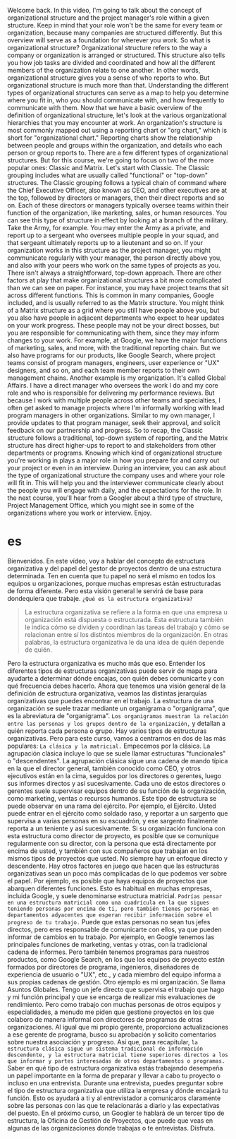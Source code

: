 Welcome back. In this video, I'm going to talk about the concept of organizational structure and the project manager's role within a given structure. Keep in mind that your role won't be the same for every team or organization, because many companies are structured differently. But this overview will serve as a foundation for wherever you work. So what is organizational structure? Organizational structure refers to the way a company or organization is arranged or structured. This structure also tells you how job tasks are divided and coordinated and how all the different members of the organization relate to one another. In other words, organizational structure gives you a sense of who reports to who. But organizational structure is much more than that. Understanding the different types of organizational structures can serve as a map to help you determine where you fit in, who you should communicate with, and how frequently to communicate with them. Now that we have a basic overview of the definition of organizational structure, let's look at the various organizational hierarchies that you may encounter at work. An organization's structure is most commonly mapped out using a reporting chart or "org chart," which is short for "organizational chart." Reporting charts show the relationship between people and groups within the organization, and details who each person or group reports to. There are a few different types of organizational structures. But for this course, we're going to focus on two of the more popular ones: Classic and Matrix. Let's start with Classic. The Classic grouping includes what are usually called "functional" or "top-down" structures. The Classic grouping follows a typical chain of command where the Chief Executive Officer, also known as CEO, and other executives are at the top, followed by directors or managers, then their direct reports and so on. Each of these directors or managers typically oversee teams within their function of the organization, like marketing, sales, or human resources. You can see this type of structure in effect by looking at a branch of the military. Take the Army, for example. You may enter the Army as a private, and report up to a sergeant who oversees multiple people in your squad, and that sergeant ultimately reports up to a lieutenant and so on. If your organization works in this structure as the project manager, you might communicate regularly with your manager, the person directly above you, and also with your peers who work on the same types of projects as you. There isn't always a straightforward, top-down approach. There are other factors at play that make organizational structures a bit more complicated than we can see on paper. For instance, you may have project teams that sit across different functions. This is common in many companies, Google included, and is usually referred to as the Matrix structure. You might think of a Matrix structure as a grid where you still have people above you, but you also have people in adjacent departments who expect to hear updates on your work progress. These people may not be your direct bosses, but you are responsible for communicating with them, since they may inform changes to your work. For example, at Google, we have the major functions of marketing, sales, and more, with the traditional reporting chain. But we also have programs for our products, like Google Search, where project teams consist of program managers, engineers, user experience or "UX" designers, and so on, and each team member reports to their own management chains. Another example is my organization. It's called Global Affairs. I have a direct manager who oversees the work I do and my core role and who is responsible for delivering my performance reviews. But because I work with multiple people across other teams and specialties, I often get asked to manage projects where I'm informally working with lead program managers in other organizations. Similar to my own manager, I provide updates to that program manager, seek their approval, and solicit feedback on our partnership and progress. So to recap, the Classic structure follows a traditional, top-down system of reporting, and the Matrix structure has direct higher-ups to report to and stakeholders from other departments or programs. Knowing which kind of organizational structure you're working in plays a major role in how you prepare for and carry out your project or even in an interview. During an interview, you can ask about the type of organizational structure the company uses and where your role will fit in. This will help you and the interviewer communicate clearly about the people you will engage with daily, and the expectations for the role. In the next course, you'll hear from a Googler about a third type of structure, Project Management Office, which you might see in some of the organizations where you work or interview. Enjoy.

# es

Bienvenidos. En este vídeo, voy a hablar del concepto de estructura organizativa y del papel del gestor de proyectos dentro de una estructura determinada. Ten en cuenta que tu papel no será el mismo en todos los equipos u organizaciones, porque muchas empresas están estructuradas de forma diferente. Pero esta visión general le servirá de base para dondequiera que trabaje. `¿Qué es la estructura organizativa? `

> La estructura organizativa se refiere a la forma en que una empresa u organización está dispuesta o estructurada. Esta estructura también le indica cómo se dividen y coordinan las tareas del trabajo y cómo se relacionan entre sí los distintos miembros de la organización. En otras palabras, la estructura organizativa le da una idea de quién depende de quién.

Pero la estructura organizativa es mucho más que eso. Entender los diferentes tipos de estructuras organizativas puede servir de mapa para ayudarte a determinar dónde encajas, con quién debes comunicarte y con qué frecuencia debes hacerlo. Ahora que tenemos una visión general de la definición de estructura organizativa, veamos las distintas jerarquías organizativas que puedes encontrar en el trabajo. La estructura de una organización se suele trazar mediante un organigrama o "organigrama", que es la abreviatura de "organigrama". `Los organigramas muestran la relación entre las personas y los grupos dentro de la organización,` y detallan a quién reporta cada persona o grupo. Hay varios tipos de estructuras organizativas. Pero para este curso, vamos a centrarnos en dos de las más populares: `La clásica y la matricial.` Empecemos por la clásica. La agrupación clásica incluye lo que se suele llamar estructuras "funcionales" o "descendentes". La agrupación clásica sigue una cadena de mando típica en la que el director general, también conocido como CEO, y otros ejecutivos están en la cima, seguidos por los directores o gerentes, luego sus informes directos y así sucesivamente. Cada uno de estos directores o gerentes suele supervisar equipos dentro de su función de la organización, como marketing, ventas o recursos humanos. Este tipo de estructura se puede observar en una rama del ejército. Por ejemplo, el Ejército. Usted puede entrar en el ejército como soldado raso, y reportar a un sargento que supervisa a varias personas en su escuadrón, y ese sargento finalmente reporta a un teniente y así sucesivamente. Si su organización funciona con esta estructura como director de proyecto, es posible que se comunique regularmente con su director, con la persona que está directamente por encima de usted, y también con sus compañeros que trabajan en los mismos tipos de proyectos que usted. No siempre hay un enfoque directo y descendente. Hay otros factores en juego que hacen que las estructuras organizativas sean un poco más complicadas de lo que podemos ver sobre el papel. Por ejemplo, es posible que haya equipos de proyectos que abarquen diferentes funciones. Esto es habitual en muchas empresas, incluida Google, y suele denominarse estructura matricial. `Podrías pensar en una estructura matricial como una cuadrícula en la que sigues teniendo personas por encima de ti, pero también tienes personas en departamentos adyacentes que esperan recibir información sobre el progreso de tu trabajo.` Puede que estas personas no sean tus jefes directos, pero eres responsable de comunicarte con ellos, ya que pueden informar de cambios en tu trabajo. Por ejemplo, en Google tenemos las principales funciones de marketing, ventas y otras, con la tradicional cadena de informes. Pero también tenemos programas para nuestros productos, como Google Search, en los que los equipos de proyecto están formados por directores de programa, ingenieros, diseñadores de experiencia de usuario o "UX", etc., y cada miembro del equipo informa a sus propias cadenas de gestión. Otro ejemplo es mi organización. Se llama Asuntos Globales. Tengo un jefe directo que supervisa el trabajo que hago y mi función principal y que se encarga de realizar mis evaluaciones de rendimiento. Pero como trabajo con muchas personas de otros equipos y especialidades, a menudo me piden que gestione proyectos en los que colaboro de manera informal con directores de programas de otras organizaciones. Al igual que mi propio gerente, proporciono actualizaciones a ese gerente de programa, busco su aprobación y solicito comentarios sobre nuestra asociación y progreso. Así que, para recapitular, `la estructura clásica sigue un sistema tradicional de información descendente, y la estructura matricial tiene superiores directos a los que informar y partes interesadas de otros departamentos o programas.` Saber en qué tipo de estructura organizativa estás trabajando desempeña un papel importante en la forma de preparar y llevar a cabo tu proyecto o incluso en una entrevista. Durante una entrevista, puedes preguntar sobre el tipo de estructura organizativa que utiliza la empresa y dónde encajará tu función. Esto os ayudará a ti y al entrevistador a comunicaros claramente sobre las personas con las que te relacionarás a diario y las expectativas del puesto. En el próximo curso, un Googler te hablará de un tercer tipo de estructura, la Oficina de Gestión de Proyectos, que puede que veas en algunas de las organizaciones donde trabajas o te entrevistas. Disfruta.
